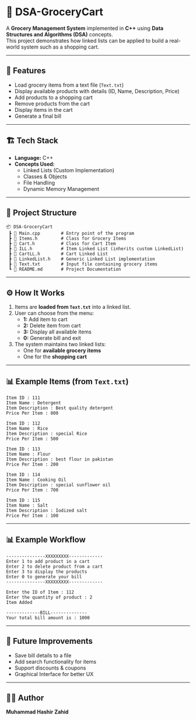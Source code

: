 # 🛒 DSA-GroceryCart

A **Grocery Management System** implemented in **C++** using **Data Structures and Algorithms (DSA)** concepts.  
This project demonstrates how linked lists can be applied to build a real-world system such as a shopping cart.

---

## 🚀 Features
- Load grocery items from a text file (`Text.txt`)
- Display available products with details (ID, Name, Description, Price)
- Add products to a shopping cart
- Remove products from the cart
- Display items in the cart
- Generate a final bill

---

## 🏗️ Tech Stack
- **Language:** C++  
- **Concepts Used:**  
  - Linked Lists (Custom Implementation)  
  - Classes & Objects  
  - File Handling  
  - Dynamic Memory Management  

---

## 📂 Project Structure
```
📦 DSA-GroceryCart
 ┣ 📜 Main.cpp        # Entry point of the program
 ┣ 📜 Items.h         # Class for Grocery Items
 ┣ 📜 Cart.h          # Class for Cart Item
 ┣ 📜 ILL.h           # Item Linked List (inherits custom LinkedList)
 ┣ 📜 CartLL.h        # Cart Linked List
 ┣ 📜 LinkedList.h    # Generic Linked List implementation
 ┣ 📜 Text.txt        # Input file containing grocery items
 ┗ 📜 README.md       # Project Documentation
```

---

## ⚙️ How It Works
1. Items are **loaded from `Text.txt`** into a linked list.
2. User can choose from the menu:
   - **1:** Add item to cart  
   - **2:** Delete item from cart  
   - **3:** Display all available items  
   - **0:** Generate bill and exit  
3. The system maintains two linked lists:
   - One for **available grocery items**
   - One for the **shopping cart**

---

## 📊 Example Items (from `Text.txt`)
```
Item ID : 111
Item Name : Detergent
Item Description : Best quality detergent
Price Per Item : 800

Item ID : 112
Item Name : Rice
Item Description : special Rice
Price Per Item : 500

Item ID : 113
Item Name : Flour
Item Description : best flour in pakistan
Price Per Item : 200

Item ID : 114
Item Name : Cooking Oil
Item Description : special sunflower oil
Price Per Item : 700

Item ID : 115
Item Name : Salt
Item Description : Iodized salt
Price Per Item : 100
```

---

## 📊 Example Workflow
```
---------------XXXXXXXXX-------------
Enter 1 to add product in a cart
Enter 2 to delete product from a cart
Enter 3 to display the products
Enter 0 to generate your bill
---------------XXXXXXXXX-------------

Enter the ID of Item : 112
Enter the quantity of product : 2
Item Added

-------------BILL--------------
Your total bill amount is : 1000
```

---

## 📝 Future Improvements
- Save bill details to a file
- Add search functionality for items
- Support discounts & coupons
- Graphical Interface for better UX

---

## 👨‍💻 Author
**Muhammad Hashir Zahid**
